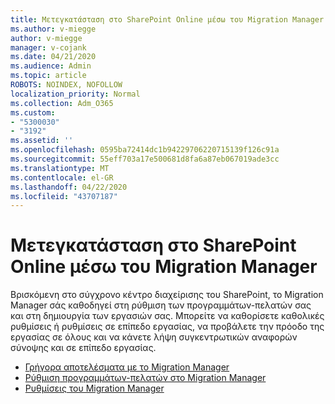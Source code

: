 ```yaml
---
title: Μετεγκατάσταση στο SharePoint Online μέσω του Migration Manager
ms.author: v-miegge
author: v-miegge
manager: v-cojank
ms.date: 04/21/2020
ms.audience: Admin
ms.topic: article
ROBOTS: NOINDEX, NOFOLLOW
localization_priority: Normal
ms.collection: Adm_O365
ms.custom:
- "5300030"
- "3192"
ms.assetid: ''
ms.openlocfilehash: 0595ba72414dc1b94229706220715139f126c91a
ms.sourcegitcommit: 55eff703a17e500681d8fa6a87eb067019ade3cc
ms.translationtype: MT
ms.contentlocale: el-GR
ms.lasthandoff: 04/22/2020
ms.locfileid: "43707187"
---
```

# <a name="migrating-to-sharepoint-online-via-migration-manager"></a>Μετεγκατάσταση στο SharePoint Online μέσω του Migration Manager

Βρισκόμενη στο σύγχρονο κέντρο διαχείρισης του SharePoint, το Migration Manager σάς καθοδηγεί στη ρύθμιση των προγραμμάτων-πελατών σας και στη δημιουργία των εργασιών σας. Μπορείτε να καθορίσετε καθολικές ρυθμίσεις ή ρυθμίσεις σε επίπεδο εργασίας, να προβάλετε την πρόοδο της εργασίας σε όλους και να κάνετε λήψη συγκεντρωτικών αναφορών σύνοψης και σε επίπεδο εργασίας.

* [Γρήγορα αποτελέσματα με το Migration Manager](https://docs.microsoft.com/sharepointmigration/mm-get-started)
* [Ρύθμιση προγραμμάτων-πελατών στο Migration Manager](https://docs.microsoft.com/sharepointmigration/mm-setup-clients)
* [Ρυθμίσεις του Migration Manager](https://docs.microsoft.com/sharepointmigration/mm-settings)